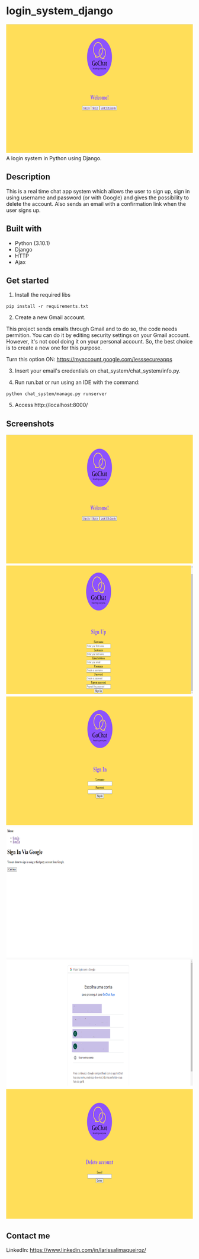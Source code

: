 # login_system_django
<img src="assets/home.png" width="700" height= "350" title="homepage">
A login system in Python using Django.

## Description
This is a real time chat app system which allows the user to sign up, sign in using username and password (or with Google) and gives the possibility to delete the account. Also sends an email with a confirmation link when the user signs up.

## Built with
* Python (3.10.1)
* Django
* HTTP
* Ajax

## Get started
1. Install the required libs
```
pip install -r requirements.txt
```
2. Create a new Gmail account.

This project sends emails through Gmail and to do so, the code needs permition. You can do it by editing security settings on your Gmail account. However, it's not cool doing it on your personal account. So, the best choice is to create a new one for this purpose.

Turn this option ON: https://myaccount.google.com/lesssecureapps

3. Insert your email's credentials on chat_system/chat_system/info.py.

4. Run run.bat or run using an IDE with the command:
```
python chat_system/manage.py runserver
```
5. Access http://localhost:8000/

## Screenshots
<img src="assets/home.png" width="700" height= "350" title="homepage">
<img src="assets/sign up.png" width="700" height= "350" title="signup page">
<img src="assets/sign in.png" width="700" height= "350" title="signin page">
<img src="assets/google_redirect.png" width="700" height= "350" title="redirect google login">
<img src="assets/google_login.png" width="700" height= "350" title="google_login">
<img src="assets/delete.png" width="700" height= "350" title="delete">

## Contact me
LinkedIn: https://www.linkedin.com/in/larissalimaqueiroz/